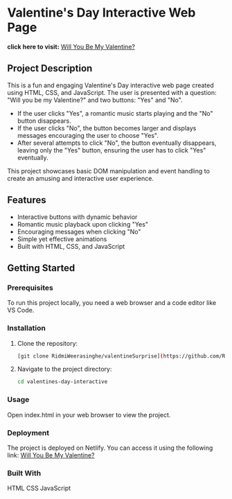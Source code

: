 # Valentine's Day Interactive Web Page

**click here to visit:** [Will You Be My Valentine?](https://will-you-be-my-valentineee.netlify.app/)

## Project Description

This is a fun and engaging Valentine's Day interactive web page created using HTML, CSS, and JavaScript. The user is presented with a question: "Will you be my Valentine?" and two buttons: "Yes" and "No".

- If the user clicks "Yes", a romantic music starts playing and the "No" button disappears.
- If the user clicks "No", the button becomes larger and displays messages encouraging the user to choose "Yes".
- After several attempts to click "No", the button eventually disappears, leaving only the "Yes" button, ensuring the user has to click "Yes" eventually.

This project showcases basic DOM manipulation and event handling to create an amusing and interactive user experience.

## Features

- Interactive buttons with dynamic behavior
- Romantic music playback upon clicking "Yes"
- Encouraging messages when clicking "No"
- Simple yet effective animations
- Built with HTML, CSS, and JavaScript

## Getting Started

### Prerequisites

To run this project locally, you need a web browser and a code editor like VS Code.

### Installation

1. Clone the repository:
   ```bash
   [git clone RidmiWeerasinghe/valentineSurprise](https://github.com/RidmiWeerasinghe/valentineSurprise.git)
   ```
2. Navigate to the project directory:
   ```bash
   cd valentines-day-interactive
   ```
### Usage
Open index.html in your web browser to view the project.

### Deployment
The project is deployed on Netlify. You can access it using the following link: [Will You Be My Valentine?](https://will-you-be-my-valentineee.netlify.app/)

### Built With
HTML
CSS
JavaScript

   
